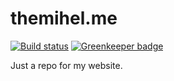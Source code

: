 # themihel.me

[![Build status](https://api.travis-ci.org/themihel/themihel.me.svg?branch=master)](https://travis-ci.org/themihel/themihel.me)
[![Greenkeeper badge](https://badges.greenkeeper.io/themihel/themihel.me.svg)](https://greenkeeper.io/)

Just a repo for my website.
